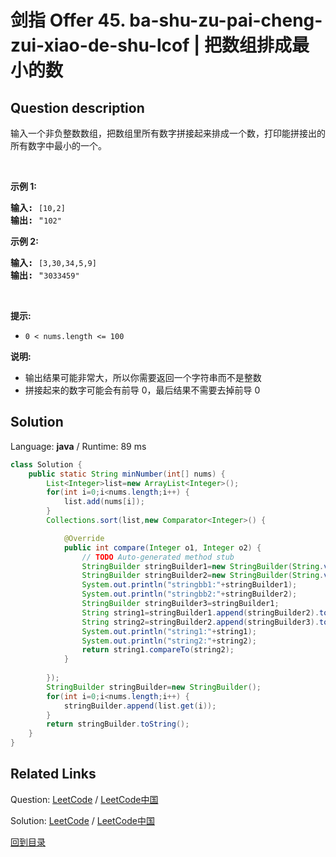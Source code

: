 ﻿# 剑指 Offer 45. ba-shu-zu-pai-cheng-zui-xiao-de-shu-lcof | 把数组排成最小的数

## Question description

<!--If you want to use the English description, use English description is not available for the problem. Please switch to Chinese. instead-->
<p>输入一个非负整数数组，把数组里所有数字拼接起来排成一个数，打印能拼接出的所有数字中最小的一个。</p>

<p>&nbsp;</p>

<p><strong>示例 1:</strong></p>

<pre><strong>输入:</strong> <code>[10,2]</code>
<strong>输出:</strong> &quot;<code>102&quot;</code></pre>

<p><strong>示例&nbsp;2:</strong></p>

<pre><strong>输入:</strong> <code>[3,30,34,5,9]</code>
<strong>输出:</strong> &quot;<code>3033459&quot;</code></pre>

<p>&nbsp;</p>

<p><strong>提示:</strong></p>

<ul>
	<li><code>0 &lt; nums.length &lt;= 100</code></li>
</ul>

<p><strong>说明: </strong></p>

<ul>
	<li>输出结果可能非常大，所以你需要返回一个字符串而不是整数</li>
	<li>拼接起来的数字可能会有前导 0，最后结果不需要去掉前导 0</li>
</ul>




## Solution

Language: **java**  /  Runtime: 89 ms

```java
class Solution {
    public static String minNumber(int[] nums) {
        List<Integer>list=new ArrayList<Integer>();
        for(int i=0;i<nums.length;i++) {
            list.add(nums[i]);
        }
        Collections.sort(list,new Comparator<Integer>() {

            @Override
            public int compare(Integer o1, Integer o2) {
                // TODO Auto-generated method stub
                StringBuilder stringBuilder1=new StringBuilder(String.valueOf(o1));
                StringBuilder stringBuilder2=new StringBuilder(String.valueOf(o2));
                System.out.println("stringbb1:"+stringBuilder1);
                System.out.println("stringbb2:"+stringBuilder2);
                StringBuilder stringBuilder3=stringBuilder1;
                String string1=stringBuilder1.append(stringBuilder2).toString();
                String string2=stringBuilder2.append(stringBuilder3).toString();
                System.out.println("string1:"+string1);
                System.out.println("string2:"+string2);
                return string1.compareTo(string2);
            }
            
        });
        StringBuilder stringBuilder=new StringBuilder();
        for(int i=0;i<nums.length;i++) {
            stringBuilder.append(list.get(i));
        }
        return stringBuilder.toString();
    }
}
```



## Related Links

Question: [LeetCode](https://leetcode.com/problems/ba-shu-zu-pai-cheng-zui-xiao-de-shu-lcof/description/)  /  [LeetCode中国](https://leetcode-cn.com/problems/ba-shu-zu-pai-cheng-zui-xiao-de-shu-lcof/description/)

Solution: [LeetCode](https://leetcode.com/articles/ba-shu-zu-pai-cheng-zui-xiao-de-shu-lcof/)  /  [LeetCode中国](https://leetcode-cn.com/articles/ba-shu-zu-pai-cheng-zui-xiao-de-shu-lcof/)

[回到目录](../README.md)